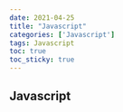 ```yaml
---
date: 2021-04-25
title: "Javascript"
categories: ['Javascript']
tags: Javascript
toc: true  
toc_sticky: true 
---
```


## Javascript
